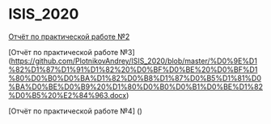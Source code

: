 # ISIS_2020
[Отчёт по практической работе №2](https://github.com/PlotnikovAndrey/ISIS_2020/blob/master/%D0%9E%D1%82%D1%87%D1%91%D1%82%20%D0%BF%D0%BE%20%D0%BF%D1%80%D0%B0%D0%BA%D1%82%D0%B8%D1%87%D0%B5%D1%81%D0%BA%D0%BE%D0%B9%20%D1%80%D0%B0%D0%B1%D0%BE%D1%82%D0%B5%20%E2%84%962.docx)

[Отчёт по практической работе №3]
(https://github.com/PlotnikovAndrey/ISIS_2020/blob/master/%D0%9E%D1%82%D1%87%D1%91%D1%82%20%D0%BF%D0%BE%20%D0%BF%D1%80%D0%B0%D0%BA%D1%82%D0%B8%D1%87%D0%B5%D1%81%D0%BA%D0%BE%D0%B9%20%D1%80%D0%B0%D0%B1%D0%BE%D1%82%D0%B5%20%E2%84%963.docx)

[Отчёт по практической работе №4]
()
